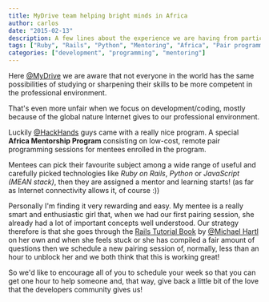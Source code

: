 ```yaml
---
title: MyDrive team helping bright minds in Africa
author: carlos
date: "2015-02-13"
description: A few lines about the experience we are having from participating in HackHands Africa Mentorship program and to help spread the word.
tags: ["Ruby", "Rails", "Python", "Mentoring", "Africa", "Pair programming"]
categories: ["development", "programming", "mentoring"]
---
```


Here [@MyDrive](https://twitter.com/_mydrive) we are aware that not everyone in
the world has the same possibilities of studying or sharpening their skills to
be more competent in the professional environment.

That's even more unfair when we focus on development/coding, mostly because of the
global nature Internet gives to our professional environment.

Luckily [@HackHands](https://twitter.com/hackhands) guys came with a really nice
program. A special **Africa Mentorship Program** consisting on low-cost, remote pair
programming sessions for mentees enrolled in the program.

Mentees can pick their favourite subject among a wide range of useful and carefully
picked technologies like *Ruby on Rails*, *Python* or *JavaScript (MEAN stack)*,
then they are assigned a mentor and learning starts! (as far as Internet connectivity
allows it, of course :))

Personally I'm finding it very rewarding and easy. My mentee is a really smart and
enthusiastic girl that, when we had our first pairing session, she already had a lot
of important concepts well understood. Our strategy therefore is that she goes through
the [Rails Tutorial Book](https://www.railstutorial.org/book) by
[@Michael Hartl](https://twitter.com/mhartl) on her own and when she feels stuck
or she has compiled a fair amount of questions then we schedule a new pairing
session of, normally, less than an hour to unblock her and we both think that this
is working great!

So we'd like to encourage all of you to schedule your week so that you can get
one hour to help someone and, that way, give back a little bit of the love
that the developers community gives us!
